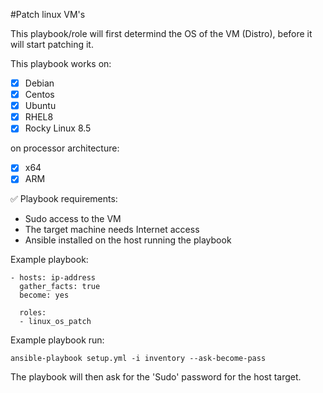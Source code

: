 #Patch linux VM's 

This playbook/role will first determind the OS of the VM (Distro), before it will start patching it. <br>

This playbook works on: 
- [X] Debian
- [X] Centos
- [X] Ubuntu
- [X] RHEL8
- [X] Rocky Linux 8.5

on processor architecture:
- [X] x64
- [X] ARM

✅ Playbook requirements:
* Sudo access to the VM
* The target machine needs Internet access
* Ansible installed on the host running the playbook

Example playbook: 
```
- hosts: ip-address
  gather_facts: true
  become: yes

  roles:
  - linux_os_patch
```

Example playbook run: 
```
ansible-playbook setup.yml -i inventory --ask-become-pass
```
The playbook will then ask for the 'Sudo' password for the host target. 
